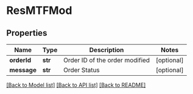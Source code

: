 # ResMTFMod

## Properties
Name | Type | Description | Notes
------------ | ------------- | ------------- | -------------
**orderId** | **str** | Order ID of the order modified | [optional] 
**message** | **str** | Order Status | [optional] 

[[Back to Model list]](../README.md#documentation-for-models) [[Back to API list]](../README.md#documentation-for-api-endpoints) [[Back to README]](../README.md)


